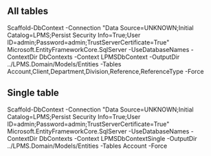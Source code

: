 ## All tables
Scaffold-DbContext -Connection "Data Source=UNKNOWN;Initial Catalog=LPMS;Persist Security Info=True;User ID=admin;Password=admin;TrustServerCertificate=True" Microsoft.EntityFrameworkCore.SqlServer -UseDatabaseNames -ContextDir DbContexts -Context LPMSDbContext -OutputDir ../LPMS.Domain/Models/Entities -Tables Account,Client,Department,Division,Reference,ReferenceType -Force

## Single table
Scaffold-DbContext -Connection "Data Source=UNKNOWN;Initial Catalog=LPMS;Persist Security Info=True;User ID=admin;Password=admin;TrustServerCertificate=True" Microsoft.EntityFrameworkCore.SqlServer -UseDatabaseNames -ContextDir DbContexts -Context LPMSDbContextSingle -OutputDir ../LPMS.Domain/Models/Entities -Tables Account -Force